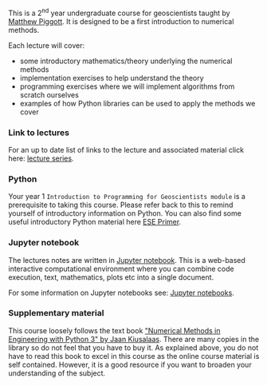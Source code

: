 This is a 2<sup>nd</sup> year undergraduate course for geoscientists taught by [Matthew Piggott](http://www.imperial.ac.uk/people/m.d.piggott).
It is designed to be a first introduction to numerical methods. 

Each lecture will cover:

* some introductory mathematics/theory underlying the numerical methods
* implementation exercises to help understand the theory
* programming exercises where we will implement algorithms from scratch ourselves
* examples of how Python libraries can be used to apply the methods we cover


### Link to lectures

For an up to date list of links to the lecture and associated material click here: [lecture series](http://matt-piggott.github.io/Numerical-methods-undergraduate/lecture_series/).


### Python

Your year 1 `Introduction to Programming for Geoscientists module` is a prerequisite to taking this course. Please refer back to this to remind yourself of introductory information on Python.
You can also find some useful introductory Python material here 
[ESE Primer](https://primer-computational-mathematics.github.io/book/b_coding/Intro%20to%20Python/intro.html).



### Jupyter notebook

The lectures notes are written in [Jupyter notebook](https://jupyter.org/). This is a web-based interactive computational environment where you can combine code execution, text, mathematics, plots etc into a single document. 

For some information on Jupyter notebooks see: [Jupyter notebooks](http://matt-piggott.github.io/Numerical-methods-undergraduate/notebooks/).


### Supplementary material

This course loosely follows the text book ["Numerical Methods in Engineering with Python 3" by Jaan Kiusalaas](http://www.cambridge.org/us/academic/subjects/engineering/engineering-mathematics-and-programming/numerical-methods-engineering-python-3-3rd-edition). There are many copies in the library so do not feel that you have to buy it. As explained above, you do not have to read this book to excel in this course as the online course material is self contained. However, it is a good resource if you want to broaden your understanding of the subject.


